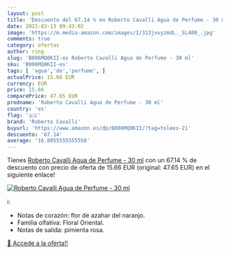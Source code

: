 ```yaml
---
layout: post
title: 'Descuento del 67.14 % en Roberto Cavalli Agua de Perfume - 30 ml'
date: 2021-03-13 09:43:02
image: 'https://m.media-amazon.com/images/I/313jxvyzmdL._SL400_.jpg'
comments: true
category: ofertas
author: ring
slug: 'B006MQ0KII-es Roberto Cavalli Agua de Perfume - 30 ml'
sku: 'B006MQ0KII-es'
tags: [ 'agua','de','perfume', ]
actualPrice: 15.66 EUR
currency: EUR
price: 15.66
comparePrice: 47.65 EUR
prodname: 'Roberto Cavalli Agua de Perfume - 30 ml'
country: 'es'
flag: '🇪🇸'
brand: 'Roberto Cavalli'
buyurl: 'https://www.amazon.es/dp/B006MQ0KII/?tag=tolees-21'
descuento: '67.14'
average: '16.8055555555556'
---
```


Tienes [Roberto Cavalli Agua de Perfume - 30 ml](https://www.amazon.es/dp/B006MQ0KII/?tag=tolees-21) con un 67.14 % de descuento con precio de oferta de 15.66 EUR (original: 47.65 EUR) en el siguiente enlace!

[![Roberto Cavalli Agua de Perfume - 30 ml](https://m.media-amazon.com/images/I/313jxvyzmdL._SL400_.jpg)](https://www.amazon.es/dp/B006MQ0KII/?tag=tolees-21)

ℹ️:

- Notas de corazón: flor de azahar del naranjo.
- Familia olfativa: Floral Oriental.
- Notas de salida: pimienta rosa.

[🛒 Accede a la oferta!!](https://www.amazon.es/dp/B006MQ0KII/?tag=tolees-21)
